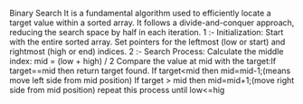 Binary Search
It is a fundamental algorithm used to efficiently locate a target value within a sorted array. It follows a divide-and-conquer approach, reducing the search space by half in each iteration.
1 :-  Initialization:
                     Start with the entire sorted array.
                     Set pointers for the leftmost (low or start) and rightmost (high or end) indices.
2 :- Search Process:
                    Calculate the middle index: mid = (low + high) / 2
                    Compare the value at mid with the target:If target==mid then return target found.
                    If target<mid then mid=mid-1;(means move left side from mid position)
                    If target > mid then mid=mid+1;(move right side from mid position)
                    repeat this process until low<=hig

